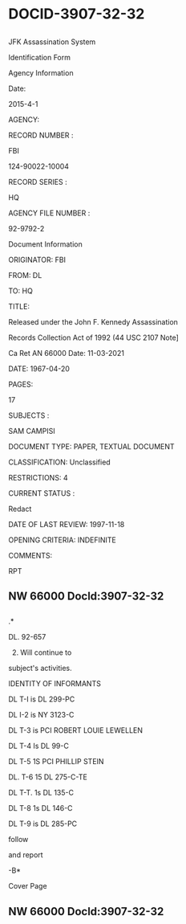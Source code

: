 # DOCID-3907-32-32

##
JFK Assassination System

Identification Form

Agency Information

Date:

2015-4-1

AGENCY:

RECORD NUMBER :

FBI

124-90022-10004

RECORD SERIES :

HQ

AGENCY FILE NUMBER :

92-9792-2

Document Information

ORIGINATOR: FBI

FROM: DL

TO: HQ

TITLE:

Released under the John F. Kennedy Assassination

Records Collection Act of 1992 (44 USC 2107 Note]

Ca Ret AN 66000 Date: 11-03-2021

DATE: 1967-04-20

PAGES:

17

SUBJECTS :

SAM CAMPISI

DOCUMENT TYPE: PAPER, TEXTUAL DOCUMENT

CLASSIFICATION: Unclassified

RESTRICTIONS: 4

CURRENT STATUS :

Redact

DATE OF LAST REVIEW: 1997-11-18

OPENING CRITERIA: INDEFINITE

COMMENTS:

RPT

NW 66000 Docld:3907-32-32
---

##
.*

DL. 92-657

2. Will continue to

subject's activities.

IDENTITY OF INFORMANTS

DL T-I is DL 299-PC

DL I-2 is NY 3123-C

DL T-3 is PCI ROBERT LOUIE LEWELLEN

DL T-4 Is DL 99-C

DL T-5 1S PCI PHILLIP STEIN

DL. T-6 15 DL 275-C-TE

DL T-T. 1s DL 135-C

DL T-8 1s DL 146-C

DL T-9 is DL 285-PC

follow

and report

-B*

Cover Page

NW 66000 Docld:3907-32-32
---

